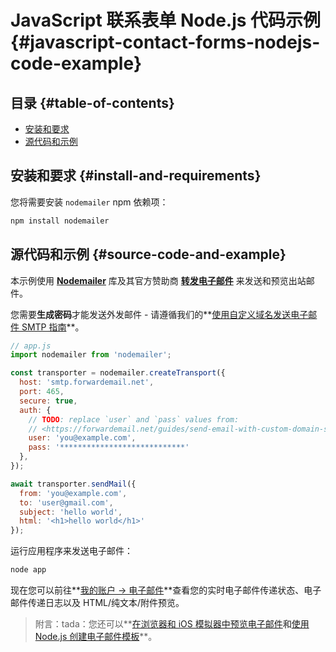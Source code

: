 # JavaScript 联系表单 Node.js 代码示例 {#javascript-contact-forms-nodejs-code-example}

## 目录 {#table-of-contents}

* [安装和要求](#install-and-requirements)
* [源代码和示例](#source-code-and-example)

## 安装和要求 {#install-and-requirements}

您将需要安装 `nodemailer` npm 依赖项：

```sh
npm install nodemailer
```

## 源代码和示例 {#source-code-and-example}

本示例使用 **[Nodemailer](https://github.com/nodemailer/nodemailer)** 库及其官方赞助商 **[转发电子邮件](https://forwardemail.net)** 来发送和预览出站邮件。

您需要<strong class="text-success"><i class="fa fa-key"></i>生成密码</strong>才能发送外发邮件 - 请遵循我们的**[使用自定义域名发送电子邮件 SMTP 指南](/guides/send-email-with-custom-domain-smtp)**。

<!-- https://github.com/nodemailer/nodemailer-web/pull/22 -->

```js
// app.js
import nodemailer from 'nodemailer';

const transporter = nodemailer.createTransport({
  host: 'smtp.forwardemail.net',
  port: 465,
  secure: true,
  auth: {
    // TODO: replace `user` and `pass` values from:
    // <https://forwardemail.net/guides/send-email-with-custom-domain-smtp>
    user: 'you@example.com',
    pass: '****************************'
  },
});

await transporter.sendMail({
  from: 'you@example.com',
  to: 'user@gmail.com',
  subject: 'hello world',
  html: '<h1>hello world</h1>'
});
```

运行应用程序来发送电子邮件：

```sh
node app
```

现在您可以前往**[我的账户 → 电子邮件](/my-account/emails)**查看您的实时电子邮件传递状态、电子邮件传递日志以及 HTML/纯文本/附件预览。

> 附言：tada：您还可以**[在浏览器和 iOS 模拟器中预览电子邮件](/docs/test-preview-email-rendering-browsers-ios-simulator)**和**[使用 Node.js 创建电子邮件模板](/docs/send-emails-with-node-js-javascript)**。